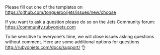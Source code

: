 Please fill out one of the templates on https://github.com/tongueroo/jets/issues/new/choose

If you want to ask a question please do so on the Jets Community forum: https://community.rubyonjets.com

To be sensitive to everyone's time, we will close issues asking questions without comment. Here are some additional options for questions http://rubyonjets.com/docs/support/ 👌